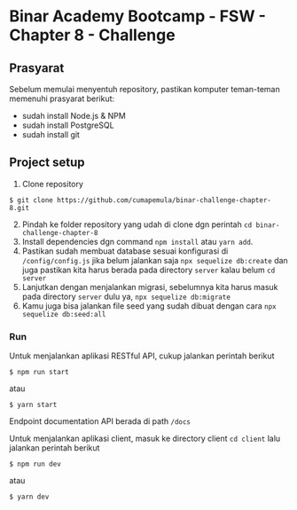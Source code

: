 # Binar Academy Bootcamp - FSW - Chapter 8 - Challenge
## Prasyarat
Sebelum memulai menyentuh repository, pastikan komputer teman-teman memenuhi prasyarat berikut:
- sudah install Node.js & NPM
- sudah install PostgreSQL
- sudah install git

## Project setup
1. Clone repository 

```
$ git clone https://github.com/cumapemula/binar-challenge-chapter-8.git
```

2. Pindah ke folder repository yang udah di clone dgn perintah 
`cd binar-challenge-chapter-8`
3. Install dependencies dgn command `npm install` atau `yarn add`.
4. Pastikan sudah membuat database sesuai konfigurasi di `/config/config.js` jika belum jalankan saja `npx sequelize db:create` dan juga pastikan kita harus berada pada directory `server` kalau belum `cd server`
5. Lanjutkan dengan menjalankan migrasi, sebelumnya kita harus masuk pada directory `server` dulu ya, `npx sequelize db:migrate`
6. Kamu juga bisa jalankan file seed yang sudah dibuat dengan cara `npx sequelize db:seed:all`
### Run
Untuk menjalankan aplikasi RESTful API, cukup jalankan perintah berikut
```
$ npm run start
```
atau

```
$ yarn start
```
Endpoint documentation API berada di path `/docs`

Untuk menjalankan aplikasi client, masuk ke directory client `cd client` lalu jalankan perintah berikut
```
$ npm run dev
```
atau
```
$ yarn dev
```